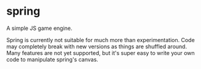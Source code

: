 # spring

A simple JS game engine.

Spring is currently not suitable for much more than experimentation. Code may completely break with new versions as things are shuffled around.
Many features are not yet supported, but it's super easy to write your own code to manipulate spring's canvas.